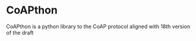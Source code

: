 CoAPthon
========

CoAPthon is a python library to the CoAP protocol aligned with 18th version of the draft
